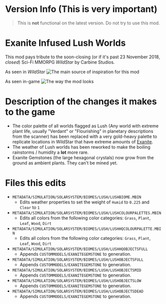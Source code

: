 # Version Info (This is very important)
> This is **not** functional on the latest version. Do not try to use this mod.

# Exanite Infused Lush Worlds

This mod pays tribute to the soon-closing (or if it's past 23 November 2018, *closed*) Sci-Fi MMORPG *WildStar* by Carbine Studios.

As seen in *WildStar*
![The main source of inspiration for this mod](https://i.imgur.com/WjOHwGK.png)

As seen in-game
![The way the mod looks](https://i.imgur.com/R0lW3aP.png)

# Description of the changes it makes to the game

 - The color palette of all worlds flagged as Lush (Any world with extreme plant life, usually "Verdant" or "Flourishing" in planetary descriptions from the scanner) has been replaced with a very gold-heavy palette to replicate locations in WildStar that have extreme amounts of [Exanite](https://wildstar.gamepedia.com/Exanite).
 - The weather of Lush worlds has been reworked to make the boiling rainstorms / humidity a **lot** more rare.
 - Exanite Gemstones (the large hexagonal crystals) now grow from the ground as ambient plants. They can't be mined yet.
 
# Files this edits

 - `METADATA/SIMULATION/SOLARSYSTEM/BIOMES/LUSH/LUSHBIOME.MBIN`
    - Edits weather properties to set the weight of `Humid` to `0.225` and `Clear` to `1`
 - `METADATA/SIMULATION/SOLARSYSTEM/BIOMES/LUSH/LUSHCOLOURPALETTES.MBIN`
    - Edits all colors from the following color categories: `Grass`, `Plant`, `Leaf`, `Wood`, `Dirt`
 - `METADATA/SIMULATION/SOLARSYSTEM/BIOMES/LUSH/LUSHHQCOLOURPALETTE.MBIN`
    - Edits all colors from the following color categories: `Grass`, `Plant`, `Leaf`, `Wood`, `Dirt`
 - `METADATA/SIMULATION/SOLARSYSTEM/BIOMES/LUSH/LUSHHQOBJECTSFULL`
    - Appends `CUSTOMMODELS/EXANITEGEMSTONE` to generation.
 - `METADATA/SIMULATION/SOLARSYSTEM/BIOMES/LUSH/LUSHOBJECTSFULL`
    - Appends `CUSTOMMODELS/EXANITEGEMSTONE` to generation.
 - `METADATA/SIMULATION/SOLARSYSTEM/BIOMES/LUSH/LUSHOBJECTSMID`
    - Appends `CUSTOMMODELS/EXANITEGEMSTONE` to generation.
 - `METADATA/SIMULATION/SOLARSYSTEM/BIOMES/LUSH/LUSHOBJECTSLOW`
    - Appends `CUSTOMMODELS/EXANITEGEMSTONE` to generation.
 - `METADATA/SIMULATION/SOLARSYSTEM/BIOMES/LUSH/LUSHOBJECTSDEAD`
    - Appends `CUSTOMMODELS/EXANITEGEMSTONE` to generation.
